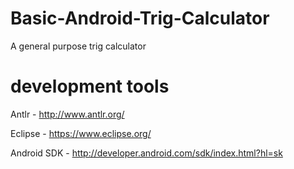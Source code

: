 Basic-Android-Trig-Calculator
====================
A general purpose trig calculator

development tools
====================
Antlr - http://www.antlr.org/ 

Eclipse - https://www.eclipse.org/

Android SDK - http://developer.android.com/sdk/index.html?hl=sk
